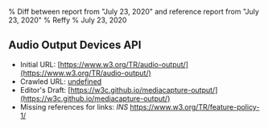% Diff between report from "July 23, 2020" and reference report from "July 23, 2020"
% Reffy
% July 23, 2020

## Audio Output Devices API

- Initial URL: [https://www.w3.org/TR/audio-output/](https://www.w3.org/TR/audio-output/)
- Crawled URL: [undefined](undefined)
- Editor's Draft: [https://w3c.github.io/mediacapture-output/](https://w3c.github.io/mediacapture-output/)
- Missing references for links: *INS* https://www.w3.org/TR/feature-policy-1/



